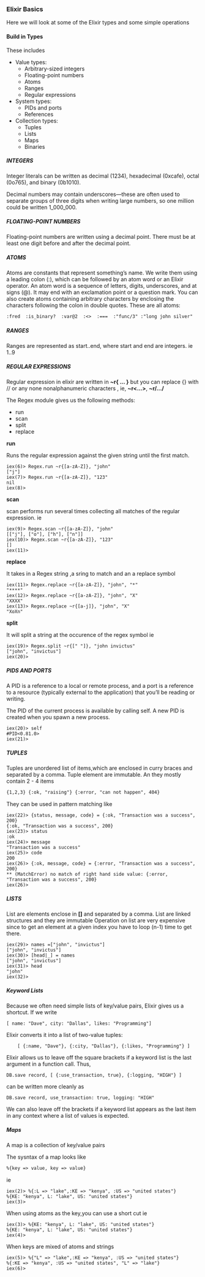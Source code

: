 ### Elixir Basics
Here we will look at some of the Elixir types and some simple operations

#### Build in Types
These includes
 * Value types:
    * Arbitrary-sized integers
    * Floating-point numbers
     * Atoms
     * Ranges
    * Regular expressions
 * System types:
    * PIDs and ports
    * References
 * Collection types:
    * Tuples
    * Lists
    * Maps
    * Binaries
    
##### INTEGERS
Integer literals can be written as decimal (1234), hexadecimal (0xcafe), octal (0o765), and binary (0b1010).

Decimal numbers may contain underscores—these are often used to separate groups of three digits when writing large numbers, so one million could be written 1_000_000.

##### FLOATING-POINT NUMBERS
Floating-point numbers are written using a decimal point. There must be at least one digit before and after the decimal point.

##### ATOMS
Atoms are constants that represent something’s name. We write them using a leading colon (:), which can be followed by an atom word or an Elixir operator. An atom word is a sequence of letters, digits, underscores, and at signs (@). It may end with an exclamation point or a question mark. You can also create atoms containing arbitrary characters by enclosing the characters following the colon in double quotes. These are all atoms:

``` diff
:fred  :is_binary?  :var@2  :<>  :===  :"func/3" :"long john silver"
```

##### RANGES
Ranges are represented as start..end, where start and end are integers.
ie 1..9 

##### REGULAR EXPRESSIONS
Regular expression in elixir are written in **~r{ ... }** but you can replace {} with // or any none nonalphanumeric characters , ie, **~r<...>**, **~r/.../**

The Regex module gives us the following methods:
* run
* scan
* split
* replace

**run** 

Runs the regular expression against the given string until the first match.
```shell
iex(6)> Regex.run ~r{[a-zA-Z]}, "john"
["j"]
iex(7)> Regex.run ~r{[a-zA-Z]}, "123" 
nil
iex(8)> 
```
**scan**

scan performs run several times collecting all matches of the regular expression.
ie
```shell
iex(9)> Regex.scan ~r{[a-zA-Z]}, "john"
[["j"], ["o"], ["h"], ["n"]]
iex(10)> Regex.scan ~r{[a-zA-Z]}, "123" 
[]
iex(11)> 
```

**replace**

It takes in a Regex string ,a sring to match and an a replace symbol
```shell
iex(11)> Regex.replace ~r{[a-zA-Z]}, "john", "*"
"****"
iex(12)> Regex.replace ~r{[a-zA-Z]}, "john", "X"
"XXXX"
iex(13)> Regex.replace ~r{[a-j]}, "john", "X"   
"XoXn"
```
**split**

It will split a string at the occurence of the regex symbol
ie
```shell
iex(19)> Regex.split ~r{[" "]}, "john invictus"       
["john", "invictus"]
iex(20)> 
```
##### PIDS AND PORTS
A PID is a reference to a local or remote process, and a port is a reference to a resource (typically external to the application) that you’ll be reading or writing.

The PID of the current process is available by calling self. A new PID is created when you spawn a new process.
```shell
iex(20)> self
#PID<0.81.0>
iex(21)> 
```

##### TUPLES
Tuples are unordered list of items,which are enclosed in curry braces and separated by a comma.
Tuple element are immutable.
An they mostly contain 2 - 4 items
```diff
{1,2,3} {:ok, "raising"} {:error, "can not happen", 404}
``` 
They can be used in pattern matching like
```shell
iex(22)> {status, message, code} = {:ok, "Transaction was a success", 200}
{:ok, "Transaction was a success", 200}
iex(23)> status
:ok
iex(24)> message
"Transaction was a success"
iex(25)> code
200
iex(26)> {:ok, message, code} = {:error, "Transaction was a success", 200}
** (MatchError) no match of right hand side value: {:error, "Transaction was a success", 200}
iex(26)>
```

##### LISTS 
List are elements enclose in **[]** and separated by a comma.
List are linked structures and they are immutable
Operation on list are very expensive since to get an element at a given index you have to loop (n-1) time to get there.
```shell
iex(29)> names =["john", "invictus"]
["john", "invictus"]
iex(30)> [head|_] = names
["john", "invictus"]
iex(31)> head
"john"
iex(32)> 
```

##### Keyword Lists
Because we often need simple lists of key/value pairs, Elixir gives us a shortcut. If we write
```shell
[ name: "Dave", city: "Dallas", likes: "Programming"]
```
Elixir converts it into a list of two-value tuples:
```shell
	[ {:name, "Dave"}, {:city, "Dallas"}, {:likes, "Programming"} ]
```

Elixir allows us to leave off the square brackets if a keyword list is the last argument in a function call. Thus,

```shell
DB.save record, [ {:use_transaction, true}, {:logging, "HIGH"} ]
```
can be written more cleanly as
``` shell
DB.save record, use_transaction: true, logging: "HIGH"
```
We can also leave off the brackets if a keyword list appears as the last item in any context where a list of values is expected.

##### Maps
A map is a collection of key/value pairs

The sysntax of a map looks like
```diff
%{key => value, key => value}
```
ie
```shell
iex(2)> %{:L => "lake",:KE => "kenya", :US => "united states"}
%{KE: "kenya", L: "lake", US: "united states"}
iex(3)> 
```
When using atoms as the key,you can use a short cut ie
```shell
iex(3)> %{KE: "kenya", L: "lake", US: "united states"}
%{KE: "kenya", L: "lake", US: "united states"}
iex(4)> 
```
When keys are mixed of atoms and strings
```shell
iex(5)> %{"L" => "lake",:KE => "kenya", :US => "united states"}
%{:KE => "kenya", :US => "united states", "L" => "lake"}
iex(6)> 
```
